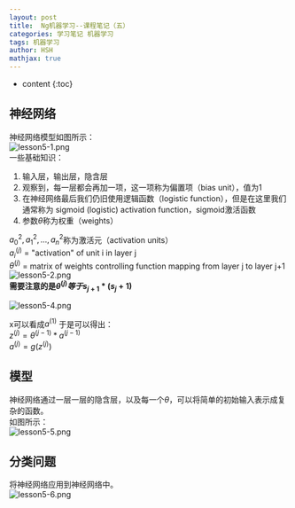 ```yaml
---
layout: post
title:  Ng机器学习--课程笔记（五）
categories: 学习笔记 机器学习
tags: 机器学习
author: HSH
mathjax: true
---
```


* content
{:toc}

## 神经网络
神经网络模型如图所示：  
![lesson5-1.png](http://octtw77pk.bkt.clouddn.com//public/upload/lesson5-1.png)   
一些基础知识：  
1. 输入层，输出层，隐含层
2. 观察到，每一层都会再加一项，这一项称为偏置项（bias unit），值为1
3. 在神经网络最后我们仍旧使用逻辑函数（logistic function），但是在这里我们通常称为 sigmoid (logistic) activation function，sigmoid激活函数
4. 参数$\theta$称为权重（weights）






$a_0^2,a_1^2,...,a_n^2$称为激活元（activation units）  
$a_i^{(j)}$ = "activation" of unit i in layer j   
$\theta^{(j)}$ = matrix of weights controlling function mapping from layer j to layer j+1  
![lesson5-2.png](http://octtw77pk.bkt.clouddn.com//public/upload/lesson5-2.png)  
**需要注意的是$\theta^{(j)}等于s_{j+1} * (s_j + 1)$**  

![lesson5-4.png](http://octtw77pk.bkt.clouddn.com//public/upload/lesson5-4.png)  

x可以看成$a^{(1)}$
于是可以得出：  
$z^{(j)} = \theta^{(j-1)}*a^{(j-1)}$  
$a^{(j)} = g(z^{(j)})$

## 模型
神经网络通过一层一层的隐含层，以及每一个$\theta$，可以将简单的初始输入表示成复杂的函数。  
如图所示：  
![lesson5-5.png](http://octtw77pk.bkt.clouddn.com//public/upload/lesson5-5.png)

## 分类问题
将神经网络应用到神经网络中。  
![lesson5-6.png](http://octtw77pk.bkt.clouddn.com//public/upload/lesson5-6.png)
  